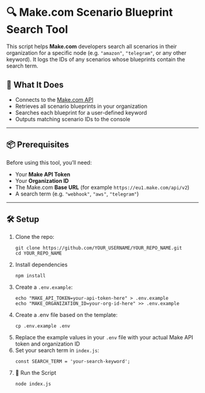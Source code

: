# 🔍 Make.com Scenario Blueprint Search Tool

This script helps **Make.com** developers search all scenarios in their organization for a specific node (e.g. `"amazon"`, `"telegram"`, or any other keyword). 
It logs the IDs of any scenarios whose blueprints contain the search term.

## 🧠 What It Does

- Connects to the [Make.com API](https://www.make.com/)
- Retrieves all scenario blueprints in your organization
- Searches each blueprint for a user-defined keyword
- Outputs matching scenario IDs to the console

---

## 📦 Prerequisites

Before using this tool, you’ll need:

- Your **Make API Token**
- Your **Organization ID**
- The Make.com **Base URL** (for example `https://eu1.make.com/api/v2`)
- A search term (e.g. `"webhook"`, `"aws"`, `"telegram"`)

---

## 🛠 Setup

1. Clone the repo:
   ```code
   git clone https://github.com/YOUR_USERNAME/YOUR_REPO_NAME.git
   cd YOUR_REPO_NAME
2. Install dependencies
   ```code
   npm install
3. Create a `.env.example`:
   ```code
   echo "MAKE_API_TOKEN=your-api-token-here" > .env.example
   echo "MAKE_ORGANIZATION_ID=your-org-id-here" >> .env.example
4. Create a .env file based on the template:
   ```code
   cp .env.example .env
5. Replace the example values in your `.env` file with your actual Make API token and organization ID
6. Set your search term in `index.js`:
   ```code
   const SEARCH_TERM = 'your-search-keyword';
7. 🚀 Run the Script
   ```code
   node index.js
